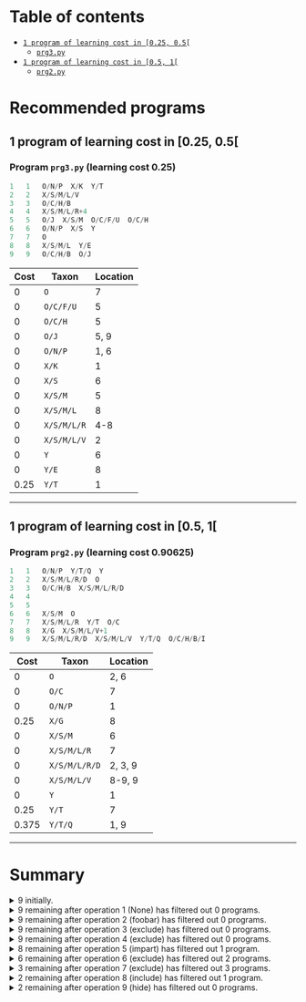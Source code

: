 # Table of contents
- [`1 program of learning cost in [0.25, 0.5[`](#1-program-of-learning-cost-in-025-05)
    - [`prg3.py`](#program-prg3py-learning-cost-025)
- [`1 program of learning cost in [0.5, 1[`](#1-program-of-learning-cost-in-05-1)
    - [`prg2.py`](#program-prg2py-learning-cost-090625)
# Recommended programs

## 1 program of learning cost in [0.25, 0.5[

### Program `prg3.py` (learning cost 0.25)

```python
1   1   O/N/P  X/K  Y/T
2   2   X/S/M/L/V
3   3   O/C/H/B
4   4   X/S/M/L/R+4
5   5   O/J  X/S/M  O/C/F/U  O/C/H
6   6   O/N/P  X/S  Y
7   7   O
8   8   X/S/M/L  Y/E
9   9   O/C/H/B  O/J
```

| Cost  | Taxon | Location |
|----|----|----|
| 0 | `O` | 7 |
| 0 | `O/C/F/U` | 5 |
| 0 | `O/C/H` | 5 |
| 0 | `O/J` | 5, 9 |
| 0 | `O/N/P` | 1, 6 |
| 0 | `X/K` | 1 |
| 0 | `X/S` | 6 |
| 0 | `X/S/M` | 5 |
| 0 | `X/S/M/L` | 8 |
| 0 | `X/S/M/L/R` | 4-8 |
| 0 | `X/S/M/L/V` | 2 |
| 0 | `Y` | 6 |
| 0 | `Y/E` | 8 |
| 0.25 | `Y/T` | 1 |

---

## 1 program of learning cost in [0.5, 1[

### Program `prg2.py` (learning cost 0.90625)

```python
1   1   O/N/P  Y/T/Q  Y
2   2   X/S/M/L/R/D  O
3   3   O/C/H/B  X/S/M/L/R/D
4   4   
5   5   
6   6   X/S/M  O
7   7   X/S/M/L/R  Y/T  O/C
8   8   X/G  X/S/M/L/V+1
9   9   X/S/M/L/R/D  X/S/M/L/V  Y/T/Q  O/C/H/B/I
```

| Cost  | Taxon | Location |
|----|----|----|
| 0 | `O` | 2, 6 |
| 0 | `O/C` | 7 |
| 0 | `O/N/P` | 1 |
| 0.25 | `X/G` | 8 |
| 0 | `X/S/M` | 6 |
| 0 | `X/S/M/L/R` | 7 |
| 0 | `X/S/M/L/R/D` | 2, 3, 9 |
| 0 | `X/S/M/L/V` | 8-9, 9 |
| 0 | `Y` | 1 |
| 0.25 | `Y/T` | 7 |
| 0.375 | `Y/T/Q` | 1, 9 |

---

# Summary
<details>
  <summary>9 initially.</summary>
  <ol>
    <li><code>prg1.py</code></li>
    <li><code>prg2.py</code></li>
    <li><code>prg3.py</code></li>
    <li><code>prg4.py</code></li>
    <li><code>prg5.py</code></li>
    <li><code>prg6.py</code></li>
    <li><code>prg7.py</code></li>
    <li><code>prg8.py</code></li>
    <li><code>prg9.py</code></li>
  </ol>
</details>

<details>
  <summary>9 remaining after operation 1 (None) has filtered out 0 programs.</summary>
  
</details>

<details>
  <summary>9 remaining after operation 2 (foobar) has filtered out 0 programs.</summary>
  
</details>

<details>
  <summary>9 remaining after operation 3 (exclude) has filtered out 0 programs.</summary>
  
</details>

<details>
  <summary>9 remaining after operation 4 (exclude) has filtered out 0 programs.</summary>
  
</details>

<details>
  <summary>8 remaining after operation 5 (impart) has filtered out 1 program.</summary>
  <ol>
    <li><code>prg8.py</code></li>
  </ol>
</details>

<details>
  <summary>6 remaining after operation 6 (exclude) has filtered out 2 programs.</summary>
  <ol>
    <li><code>prg7.py</code></li>
    <li><code>prg9.py</code></li>
  </ol>
</details>

<details>
  <summary>3 remaining after operation 7 (exclude) has filtered out 3 programs.</summary>
  <ol>
    <li><code>prg4.py</code></li>
    <li><code>prg5.py</code></li>
    <li><code>prg6.py</code></li>
  </ol>
</details>

<details>
  <summary>2 remaining after operation 8 (include) has filtered out 1 program.</summary>
  <ol>
    <li><code>prg1.py</code></li>
  </ol>
</details>

<details>
  <summary>2 remaining after operation 9 (hide) has filtered out 0 programs.</summary>
  
</details>
